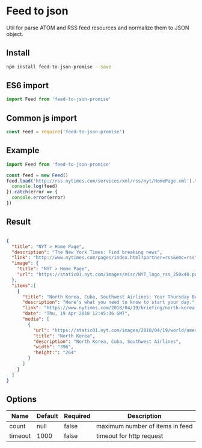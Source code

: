 Feed to json
=================

Util for parse ATOM and RSS feed resources and normalize them to JSON object.

## Install

```sh
npm install feed-to-json-promise --save
```

## ES6 import

```js
import Feed from 'feed-to-json-promise'
``` 

## Common js import

```js
const Feed = require('feed-to-json-promise')
```

## Example

```js
import Feed from 'feed-to-json-promise'

const feed = new Feed()
feed.load('http://rss.nytimes.com/services/xml/rss/nyt/HomePage.xml').then(feed => {
  console.log(feed)
}).catch(error => {
  console.error(error)
})
```

## Result
```json

{
  "title": "NYT > Home Page",
  "description": "The New York Times: Find breaking news",
  "link": "http://www.nytimes.com/pages/index.html?partner=rss&emc=rss",
  "image": {
    "title": "NYT > Home Page",
    "url": "https://static01.nyt.com/images/misc/NYT_logo_rss_250x40.png"
  },
  "items":[
    {
      "title": "North Korea, Cuba, Southwest Airlines: Your Thursday Briefing",
      "description": "Here’s what you need to know to start your day.",
      "link": "https://www.nytimes.com/2018/04/19/briefing/north-korea-cuba-southwest-airlines.html?partner=rss&emc=rss",
      "date": "Thu, 19 Apr 2018 12:45:36 GMT",
      "media": [
        {
          "url": "https://static01.nyt.com/images/2018/04/19/world/americas/19us-ambriefing-castro/19us-ambriefing-castro-moth.jpg",
          "title": "North Korea",
          "description": "North Korea, Cuba, Southwest Airlines",
          "width": "396",
          "height:": "264"
        }
      ]
    }
  ]
}
```

## Options

Name | Default | Required | Description
--- | --- | --- | ---
count | null | false | maximum number of items in feed
timeout | 1000 | false | timeout for http request

